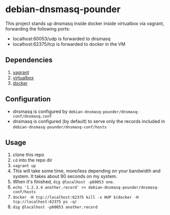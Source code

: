 # debian-dnsmasq-pounder

This project stands up dnsmasq inside docker inside virtualbox via vagrant,
forwarding the following ports:

* localhost:60053/udp is forwarded to dnsmasq
* localhost:62375/tcp is forwarded to docker in the VM

## Dependencies

1. [vagrant](http://vagrantup.com)
1. [virtualbox](http://virtualbox.com)
1. [docker](http://docker.com)

## Configuration

* dnsmasq is configured by ```debian-dnsmasq-pounder/dnsmasq-conf/dnsmasq.conf```
* dnsmasq is configured (by default) to serve only the records included in ```debian-dnsmasq-pounder/dnsmasq-conf/hosts```

## Usage

1. clone this repo
1. ```cd``` into the repo dir
1. ```vagrant up```
 1. This will take some time, more/less depending on your bandwidth and system. It takes about 90 seconds on my system.
1. When it's finished, ```dig @localhost -p60053 one```.
1. ```echo '1.2.3.4 another.record' >> debian-dnsmasq-pounder/dnsmasq-conf/hosts```
1. ```docker -H tcp://localhost:62375 kill -s HUP $(docker -H tcp://localhost:62375 ps -q)```
1. ```dig @localhost -p60053 another.record```



